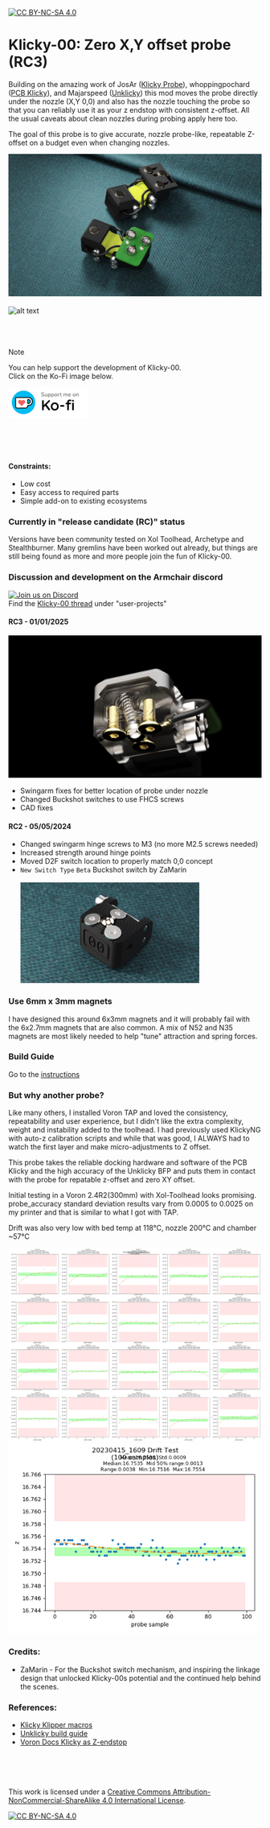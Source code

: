 [![CC BY-NC-SA 4.0][cc-by-nc-sa-shield]][cc-by-nc-sa]

# Klicky-00: Zero X,Y offset probe (RC3)

Building on the amazing work of JosAr ([Klicky Probe](https://github.com/jlas1/Klicky-Probe)), whoppingpochard ([PCB Klicky](https://github.com/tanaes/whopping_Voron_mods/tree/main/pcb_klicky)), and Majarspeed ([Unklicky](https://github.com/majarspeed/Unklicky)) this mod moves the probe directly under the nozzle (X,Y 0,0) and also has the nozzle touching the probe so that you can reliably use it as your z endstop with consistent z-offset. All the usual caveats about clean nozzles during probing apply here too.

The goal of this probe is to give accurate, nozzle probe-like, repeatable Z-offset on a budget even when changing nozzles.

![render](images/Klicky-00_RC2_render.png)
<br/> <br/>
![alt text](images/Klicky-00.6.png)
<br/> <br/> <br/> <br/>
> [!NOTE]  
> You can help support the development of Klicky-00.<br/>
> Click on the Ko-Fi image below.<br/>

[![ko-fi](images/kofi_bg_tag_white.png)](https://ko-fi.com/O5O5OCC0K)

<br/> <br/> <br/>


#### Constraints:
* Low cost
* Easy access to required parts
* Simple add-on to existing ecosystems

### Currently in "release candidate (RC)" status
Versions have been community tested on Xol Toolhead, Archetype and Stealthburner. Many gremlins have been worked out already, but things are still being found as more and more people join the fun of Klicky-00.

### Discussion and development on the Armchair discord

[![Join us on Discord](https://discord.com/api/guilds/1029426383614648421/widget.png?style=banner2)](https://discord.gg/armchairengineeringsux)<br/>
Find the [Klicky-00 thread](https://discord.com/channels/1029426383614648421/1101496347540082799) under "user-projects"

#### RC3 - 01/01/2025
![Buckshot transparent](images/Klicky-00.9.png)
* Swingarm fixes for better location of probe under nozzle
* Changed Buckshot switches to use FHCS screws
* CAD fixes

#### RC2 - 05/05/2024
* Changed swingarm hinge screws to M3 (no more M2.5 screws needed)
* Increased strength around hinge points
* Moved D2F switch location to properly match 0,0 concept
* `New Switch Type` `Beta` Buckshot switch by ZaMarin <br/><br/>
  ![buckshot switch](images/buckshot_switch.png)

### Use 6mm x 3mm magnets
I have designed this around 6x3mm magnets and it will probably fail with the 6x2.7mm magnets that are also common. A mix of N52 and N35 magnets are most likely needed to help "tune" attraction and spring forces.

### Build Guide
Go to the [instructions](instructions.md)


### But why another probe?
Like many others, I installed Voron TAP and loved the consistency, repeatability and user experience, but I didn't like the extra complexity, weight and instability added to the toolhead.
I had previously used KlickyNG with auto-z calibration scripts and while that was good, I ALWAYS had to watch the first layer and make micro-adjustments to Z offset.

This probe takes the reliable docking hardware and software of the PCB Klicky and the high accuracy of the Unklicky BFP and puts them in contact with the probe for repatable z-offset and zero XY offset.

Initial testing in a Voron 2.4R2(300mm) with Xol-Toolhead looks promising.
probe_accuracy standard deviation results vary from 0.0005 to 0.0025 on my printer and that is similar to what I got with TAP.

Drift was also very low with bed temp at 118°C, nozzle 200°C and chamber ~57°C

![repeatability_test](images/20230415_1609_repeatability_test.png)
![drift_test](images/20230415_1609_drift_test.png)

### Credits:
* ZaMarin - For the Buckshot switch mechanism, and inspiring the linkage design that unlocked Klicky-00s potential and the continued help behind the scenes.


### References:
* [Klicky Klipper macros](https://github.com/jlas1/Klicky-Probe/tree/main/Klipper_macros)
* [Unklicky build guide](https://github.com/majarspeed/Unklicky/blob/main/Build%20Guide.md)
* [Voron Docs Klicky as Z-endstop](https://docs.vorondesign.com/community/howto/Takuya/Klicky_Probe_AutoZ_Alternative.html)

<br/><br/><br/><br/>
This work is licensed under a
[Creative Commons Attribution-NonCommercial-ShareAlike 4.0 International License][cc-by-nc-sa].

[![CC BY-NC-SA 4.0][cc-by-nc-sa-image]][cc-by-nc-sa]

[cc-by-nc-sa]: http://creativecommons.org/licenses/by-nc-sa/4.0/
[cc-by-nc-sa-image]: https://licensebuttons.net/l/by-nc-sa/4.0/88x31.png
[cc-by-nc-sa-shield]: https://img.shields.io/badge/License-CC%20BY--NC--SA%204.0-lightgrey.svg
